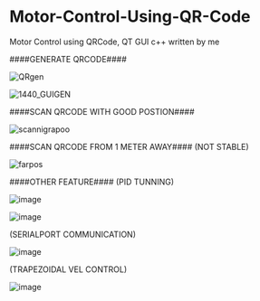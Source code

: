 # Motor-Control-Using-QR-Code
Motor Control using QRCode, QT GUI c++ written by me

####GENERATE QRCODE####

![QRgen](https://user-images.githubusercontent.com/55889267/166859718-0b86c01e-31ba-4684-9173-39119f660b36.png)

![1440_GUIGEN](https://user-images.githubusercontent.com/55889267/166860149-1026efa2-e43b-4093-93f0-59864da5f0d9.png)


####SCAN QRCODE WITH GOOD POSTION####

![scannigrapoo](https://user-images.githubusercontent.com/55889267/166859735-560ca00b-6851-41cf-8192-13c60ea3d964.png)



####SCAN QRCODE FROM 1 METER AWAY####
(NOT STABLE)

![farpos](https://user-images.githubusercontent.com/55889267/166859733-0b0f3dd9-a01e-4a68-9aee-0f1a3695b4ba.png)



####OTHER FEATURE####
(PID TUNNING)

![image](https://user-images.githubusercontent.com/55889267/166860014-6b57b281-cb05-417f-8425-f808021101e8.png)

![image](https://user-images.githubusercontent.com/55889267/166860115-95f89d67-3345-4ab3-a81c-948bac8d29d6.png)


(SERIALPORT COMMUNICATION)

![image](https://user-images.githubusercontent.com/55889267/166860045-503cddb9-c871-42bd-91d5-594ed9d55b59.png)

(TRAPEZOIDAL VEL CONTROL)

![image](https://user-images.githubusercontent.com/55889267/166860104-81de5133-0d2b-4fe4-bf29-d0d7c644fbfd.png)


